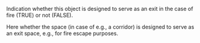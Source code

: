 Indication whether this object is designed to serve as an exit in the case of fire (TRUE) or not (FALSE).

Here whether the space (in case of e.g., a corridor) is designed to serve as an exit space, e.g., for fire escape purposes.
